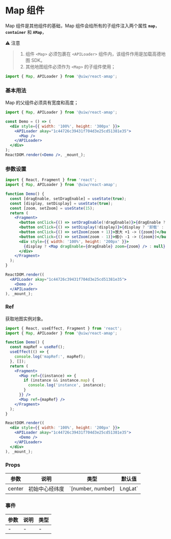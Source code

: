 Map 组件
===

Map 组件是其他组件的基础，Map 组件会给所有的子组件注入两个属性 **`map`**，**`container`** 和 **`AMap`**，

⚠️ 注意

> 1. 组件 `<Map>` 必须包裹在 `<APILoader>` 组件内，该组件作用是加载高德地图 SDK。  
> 2. 其他地图组件必须作为 `<Map>` 的子组件使用；

```jsx
import { Map, APILoader } from '@uiw/react-amap';
```

### 基本用法

Map 的父组件必须具有宽度和高度；

<!--DemoStart,bgWhite--> 
```jsx
import { Map, APILoader } from '@uiw/react-amap';

const Demo = () => (
  <div style={{ width: '100%', height: '300px' }}>
    <APILoader akay="1c44726c39431f704d3e25cd51381e35">
      <Map />
    </APILoader>
  </div>
);
ReactDOM.render(<Demo />, _mount_);
```
<!--End-->

### 参数设置

<!--DemoStart,bgWhite--> 
```jsx
import { React, Fragment } from 'react';
import { Map, APILoader } from '@uiw/react-amap';

function Demo() {
  const [dragEnable, setDragEnable] = useState(true);
  const [display, setDisplay] = useState(true);
  const [zoom, setZoom] = useState(15);
  return (
    <Fragment>
      <button onClick={() => setDragEnable(!dragEnable)}>{dragEnable ? '禁用' : '启用'}拖拽</button>
      <button onClick={() => setDisplay(!display)}>{display ? '卸载' : '加载'}地图</button>
      <button onClick={() => setZoom(zoom + 1)}>放大 +1 -> ({zoom})</button>
      <button onClick={() => setZoom(zoom - 1)}>缩小 -1 -> ({zoom})</button>
      <div style={{ width: '100%', height: '200px' }}>
        {display ? <Map dragEnable={dragEnable} zoom={zoom} /> : null}
      </div>
    </Fragment>
  );
}

ReactDOM.render((
  <APILoader akay="1c44726c39431f704d3e25cd51381e35">
    <Demo />
  </APILoader>
), _mount_);
```
<!--End-->

### Ref

获取地图实例对象。

<!--DemoStart,bgWhite--> 
```jsx
import { React, useEffect, Fragment } from 'react';
import { Map, APILoader } from '@uiw/react-amap';

function Demo() {
  const mapRef = useRef();
  useEffect(() => {
    console.log('mapRef:', mapRef);
  }, []);
  return (
    <Fragment>
      <Map ref={(instance) => {
        if (instance && instance.map) {
          console.log('instance', instance);
        }
      }} /> 
      <Map ref={mapRef} /> 
    </Fragment>
  );
}

ReactDOM.render((
  <div style={{ width: '100%', height: '200px' }}>
    <APILoader akay="1c44726c39431f704d3e25cd51381e35">
      <Demo />
    </APILoader>
  </div>
), _mount_);
```
<!--End-->

### Props

| 参数 | 说明 | 类型 | 默认值 |
|--------- |-------- |--------- |-------- |
| center | 初始中心经纬度 | `[number, number] | LngLat` | - |

### 事件

| 参数 | 说明 | 类型 |
| ----- | ----- | ----- |
| - | - | - |